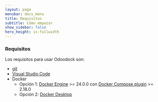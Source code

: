 ```yaml
---
layout: page
menubar: docs_menu
title: Requisitos
subtitle: Cómo empezar
show_sidebar: false
hero_height: is-fullwidth
---
```


### Requisitos

Los requisitos para usar Odoodock son:

- [git](https://git-scm.com/downloads)
- [Visual Studio Code](https://code.visualstudio.com/)
- Docker
   - Opción 1: [Docker Engine](https://docs.docker.com/engine/) >= 24.0.0 con [Docker Compose plugin](https://docs.docker.com/compose/) >= 2.18.0
   - Opción 2: [Docker Desktop](https://docs.docker.com/desktop/)



